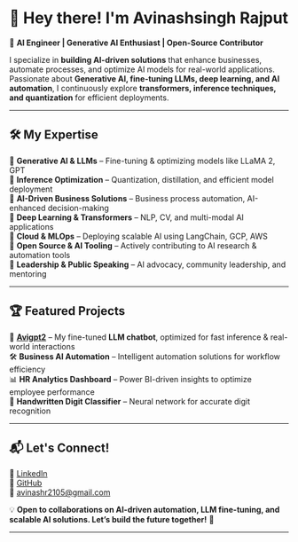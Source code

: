 # 👋 Hey there! I'm Avinashsingh Rajput  

🚀 **AI Engineer | Generative AI Enthusiast | Open-Source Contributor**  

I specialize in **building AI-driven solutions** that enhance businesses, automate processes, and optimize AI models for real-world applications. Passionate about **Generative AI, fine-tuning LLMs, deep learning, and AI automation**, I continuously explore **transformers, inference techniques, and quantization** for efficient deployments.

---

## 🛠️ My Expertise  
🔹 **Generative AI & LLMs** – Fine-tuning & optimizing models like LLaMA 2, GPT  
🔹 **Inference Optimization** – Quantization, distillation, and efficient model deployment  
🔹 **AI-Driven Business Solutions** – Business process automation, AI-enhanced decision-making  
🔹 **Deep Learning & Transformers** – NLP, CV, and multi-modal AI applications  
🔹 **Cloud & MLOps** – Deploying scalable AI using LangChain, GCP, AWS  
🔹 **Open Source & AI Tooling** – Actively contributing to AI research & automation tools  
🔹 **Leadership & Public Speaking** – AI advocacy, community leadership, and mentoring  

---

## 🏆 Featured Projects  
🚀 **[Avigpt2](https://huggingface.co/avi2135/avigpt2)** – My fine-tuned **LLM chatbot**, optimized for fast inference & real-world interactions  
🛠️ **Business AI Automation** – Intelligent automation solutions for workflow efficiency  
📊 **HR Analytics Dashboard** – Power BI-driven insights to optimize employee performance  
🤖 **Handwritten Digit Classifier** – Neural network for accurate digit recognition  

---

## 📬 Let's Connect!  
💼 [LinkedIn](https://www.linkedin.com/in/avinashsing-rajput)  
📂 [GitHub](https://github.com/aviraj2135)  
📧 avinashr2105@gmail.com  

💡 **Open to collaborations on AI-driven automation, LLM fine-tuning, and scalable AI solutions. Let’s build the future together!** 🚀  

---

